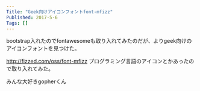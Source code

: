 ```yaml
---
Title: "Geek向けアイコンフォントfont-mfizz"
Published: 2017-5-6
Tags: []
---
```


bootstrap入れたのでfontawesomeも取り入れてみたのだが、よりgeek向けのアイコンフォントを見つけた。

http://fizzed.com/oss/font-mfizz
プログラミング言語のアイコンとかあったので取り入れてみた。

みんな大好きgopherくん

